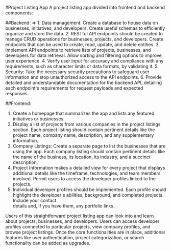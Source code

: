 #Project Listing App
A project listing app divided into frontend and backend components:

##Backend:
=> 1. Data management: Create a database to house data on businesses, initiatives, and developers. Create useful schemas to efficiently organize and store the data.
2. RESTful API endpoints should be created to manage CRUD operations for businesses, projects, and developers. Create endpoints that can be used to create, read, update, and 
   delete entities.
3. Implement API endpoints to retrieve lists of projects, businesses, and developers for data retrieval. Allow sorting and filtering options to improve user experience.
4. Verify user input for accuracy and compliance with any requirements, such as character limits or data formats, by validating it.
5. Security: Take the necessary security precautions to safeguard user information and stop unauthorized access to the API endpoints.
6. Provide detailed and understandable documentation for the backend API, detailing each endpoint's requirements for request payloads and expected responses.

##Frontend:

1. Create a homepage that summarizes the app and lists any featured initiatives or businesses.
2. Display a list of projects from various companies in the project listings section. Each project listing should contain pertinent details like the project name, company name, 
   description, and any supplementary information.
3. Company Listings: Create a separate page to list the businesses that are using the app. Each company listing should contain pertinent details like the name of the business, 
   its location, its industry, and a succinct description.
4. Project Information makes a detailed view for every project that displays additional details like the timeframe, technologies, and team members involved. Permit users to 
   access the developer profiles linked to the projects.
5. Individual developer profiles should be implemented. Each profile should highlight the developer's abilities, background, and completed projects. Include your contact  
   details and, if you have them, any portfolio links.



Users of this straightforward project listing app can look into and learn about projects, businesses, and developers. Users can access developer profiles connected to particular projects, view company profiles, and browse project listings. Once the core functionalities are in place, additional features like user authentication, project categorization, or search functionality can be added as upgrades.
